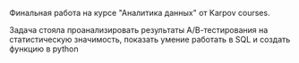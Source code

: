 Финальная работа на курсе "Аналитика данных" от Karpov courses.

Задача стояла проанализировать результаты А/В-тестирования на статистическую значимость, показать умение работать в SQL  и создать функцию в python
